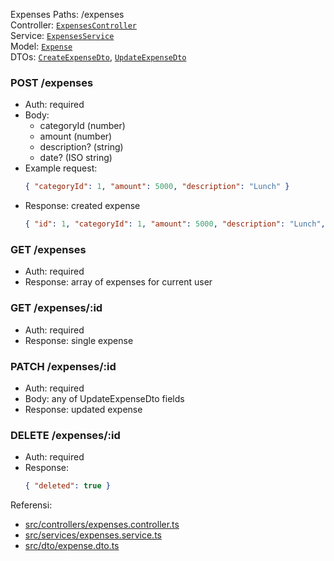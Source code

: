 Expenses
Paths: /expenses  
Controller: [`ExpensesController`](src/controllers/expenses.controller.ts)  
Service: [`ExpensesService`](src/services/expenses.service.ts)  
Model: [`Expense`](src/models/expense.model.ts)  
DTOs: [`CreateExpenseDto`](src/dto/expense.dto.ts), [`UpdateExpenseDto`](src/dto/expense.dto.ts)

### POST /expenses
- Auth: required
- Body:
  - categoryId (number)
  - amount (number)
  - description? (string)
  - date? (ISO string)
- Example request:
  ```json
  { "categoryId": 1, "amount": 5000, "description": "Lunch" }
  ```
- Response: created expense
  ```json
  { "id": 1, "categoryId": 1, "amount": 5000, "description": "Lunch", "date": "2025-10-31T..." }
  ```

### GET /expenses
- Auth: required
- Response: array of expenses for current user

### GET /expenses/:id
- Auth: required
- Response: single expense

### PATCH /expenses/:id
- Auth: required
- Body: any of UpdateExpenseDto fields
- Response: updated expense

### DELETE /expenses/:id
- Auth: required
- Response:
  ```json
  { "deleted": true }
  ```

Referensi:  
- [src/controllers/expenses.controller.ts](src/controllers/expenses.controller.ts)  
- [src/services/expenses.service.ts](src/services/expenses.service.ts)  
- [src/dto/expense.dto.ts](src/dto/expense.dto.ts)
